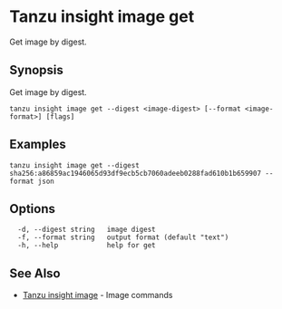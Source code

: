 # Tanzu insight image get

Get image by digest.

## <a id='synopsis'></a>Synopsis

Get image by digest.

```
tanzu insight image get --digest <image-digest> [--format <image-format>] [flags]
```

## <a id='examples'></a>Examples

```
tanzu insight image get --digest sha256:a86859ac1946065d93df9ecb5cb7060adeeb0288fad610b1b659907 --format json
```

## <a id='options'></a>Options

```
  -d, --digest string   image digest
  -f, --format string   output format (default "text")
  -h, --help            help for get
```

## <a id='see-also'></a>See Also

* [Tanzu insight image](insight-image.md)	 - Image commands
